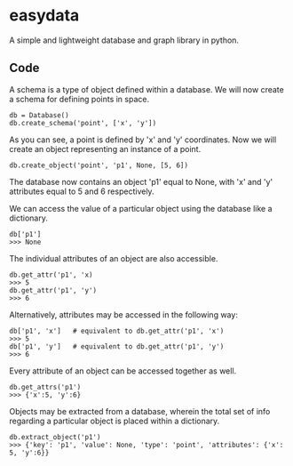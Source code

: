 # easydata
A simple and lightweight database and graph library in python.

## Code

A schema is a type of object defined within a database. We will now create a schema for defining points in space.
    
    db = Database()
    db.create_schema('point', ['x', 'y'])

As you can see, a point is defined by 'x' and 'y' coordinates. Now we will create an object representing an instance of a point.

    db.create_object('point', 'p1', None, [5, 6])
    
The database now contains an object 'p1' equal to None, with 'x' and 'y' attributes equal to 5 and 6 respectively.

We can access the value of a particular object using the database like a dictionary.

    db['p1']
    >>> None

The individual attributes of an object are also accessible.

    db.get_attr('p1', 'x)
    >>> 5
    db.get_attr('p1', 'y')
    >>> 6

Alternatively, attributes may be accessed in the following way:

    db['p1', 'x']   # equivalent to db.get_attr('p1', 'x')
    >>> 5
    db['p1', 'y']   # equivalent to db.get_attr('p1', 'y')
    >>> 6

Every attribute of an object can be accessed together as well.
    
    db.get_attrs('p1')
    >>> {'x':5, 'y':6}
    
Objects may be extracted from a database, wherein the total set of info regarding a particular object is placed within a dictionary.

    db.extract_object('p1')
    >>> {'key': 'p1', 'value': None, 'type': 'point', 'attributes': {'x': 5, 'y':6}}

